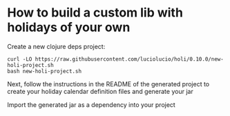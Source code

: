 # How to build a custom lib with holidays of your own

Create a new clojure deps project:

```
curl -LO https://raw.githubusercontent.com/luciolucio/holi/0.10.0/new-holi-project.sh
bash new-holi-project.sh
```

Next, follow the instructions in the README of the generated project to create
your holiday calendar definition files and generate your jar

Import the generated jar as a dependency into your project
